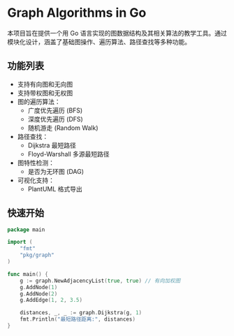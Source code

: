 # Graph Algorithms in Go

本项目旨在提供一个用 Go 语言实现的图数据结构及其相关算法的教学工具。通过模块化设计，涵盖了基础图操作、遍历算法、路径查找等多种功能。

## 功能列表
- 支持有向图和无向图
- 支持带权图和无权图
- 图的遍历算法：
  - 广度优先遍历 (BFS)
  - 深度优先遍历 (DFS)
  - 随机游走 (Random Walk)
- 路径查找：
  - Dijkstra 最短路径
  - Floyd-Warshall 多源最短路径
- 图特性检测：
  - 是否为无环图 (DAG)
- 可视化支持：
  - PlantUML 格式导出



## 快速开始
```go
package main

import (
    "fmt"
    "pkg/graph"
)

func main() {
    g := graph.NewAdjacencyList(true, true) // 有向加权图
    g.AddNode(1)
    g.AddNode(2)
    g.AddEdge(1, 2, 3.5)

    distances, _, _ := graph.Dijkstra(g, 1)
    fmt.Println("最短路径距离:", distances)
}
```
